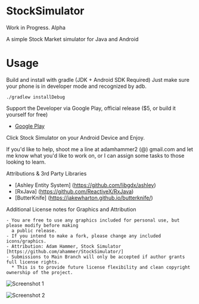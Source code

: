 # StockSimulator
Work in Progress. Alpha

A simple Stock Market simulator for Java and Android

# Usage

Build and install with gradle (JDK + Android SDK Required) 
Just make sure your phone is in developer mode and recognized by adb.

    ./gradlew installDebug  
    


Support the Developer via Google Play, official release ($5, or build it yourself for free)

- [Google Play](https://play.google.com/store/apps/details?id=com.metalrain.stocksimulator.android)

Click Stock Simulator on your Android Device and Enjoy.



If you'd like to help, shoot me a line at adamhammer2 (@) gmail.com and let me know what you'd like
to work on, or I can assign some tasks to those looking to learn.

Attributions & 3rd Party Libraries

- [Ashley Entity System]  (https://github.com/libgdx/ashley) 
- [RxJava] (https://github.com/ReactiveX/RxJava) 
- [ButterKnife] (https://jakewharton.github.io/butterknife/)

Additional License notes for Graphics and Attribution

    - You are free to use any graphics included for personal use, but please modify before making
      a public release.
    - If you intend to make a fork, please change any included icons/graphics.
    - Attribution: Adam Hammer, Stock Simulator [https://github.com/ahammer/StockSimulator/]
    - Submissions to Main Branch will only be accepted if author grants full license rights. 
      * This is to provide future license flexibility and clean copyright ownership of the project.
      
      
      
![Screenshot 1](https://github.com/ahammer/StockSimulator/blob/master/screenshots/device-2015-06-28-143947.png) 

![Screenshot 2](https://github.com/ahammer/StockSimulator/blob/master/screenshots/device-2015-06-28-144029.png)

